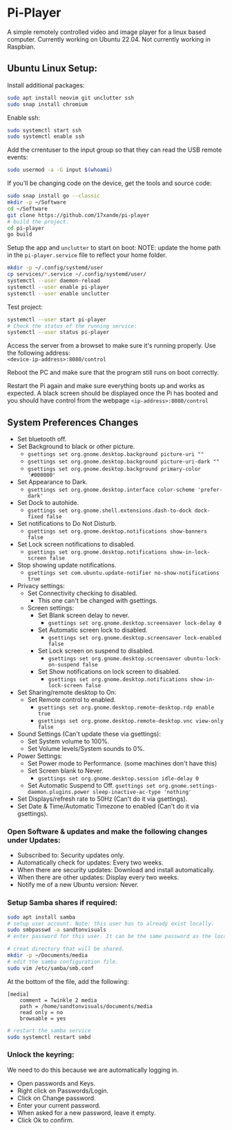 # Pi-Player

A simple remotely controlled video and image player for a linux based computer. Currently working on Ubuntu 22.04. Not currently working in Raspbian.

## Ubuntu Linux Setup:
Install additional packages:
```bash
sudo apt install neovim git unclutter ssh
sudo snap install chromium
```

Enable ssh:
```bash
sudo systemctl start ssh
sudo systemctl enable ssh
```

Add the crrentuser to the input group so that they can read the USB remote events:
```bash
sudo usermod -a -G input $(whoami)
```
If you'll be changing code on the device, get the tools and source code:
```bash
sudo snap install go --classic
mkdir -p ~/Software
cd ~/Software
git clone https://github.com/17xande/pi-player
# build the project.
cd pi-player
go build
```

Setup the app and `unclutter` to start on boot:
NOTE: update the home path in the `pi-player.service` file to reflect your home folder.
```bash
mkdir -p ~/.config/systemd/user
cp services/*.service ~/.config/systemd/user/
systemctl --user daemon-reload
systemctl --user enable pi-player
systemctl --user enable unclutter
```

Test project:
```bash
systemctl --user start pi-player
# Check the status of the running service:
systemctl --user status pi-player
```

Access the server from a browset to make sure it's running properly. Use the following address:\
`<device-ip-address>:8080/control`


Reboot the PC and make sure that the program still runs on boot correctly.

Restart the Pi again and make sure everything boots up and works as expected. A black screen should be displayed once the Pi has booted and you should have control from the webpage `<ip-address>:8080/control`

## System Preferences Changes
- Set bluetooth off.
- Set Background to black or other picture.
  - `gsettings set org.gnome.desktop.background picture-uri ""`
  - `gsettings set org.gnome.desktop.background picture-uri-dark ""`
  - `gsettings set org.gnome.desktop.background primary-color '#000000'`
- Set Appearance to Dark.
  - `gsettings set org.gnome.desktop.interface color-scheme 'prefer-dark'`
- Set Dock to autohide.
  - `gsettings set org.gnome.shell.extensions.dash-to-dock dock-fixed false`
- Set notifications to Do Not Disturb.
  - `gsettings set org.gnome.desktop.notifications show-banners false`
- Set Lock screen notifications to disabled.
  - `gsettings set org.gnome.desktop.notifications show-in-lock-screen false`
- Stop showing update notifications.
  - `gsettings set com.ubuntu.update-notifier no-show-notifications true`
- Privacy settings:
    - Set Connectivity checking to disabled.
      - This one can't be changed with gsettings.
    - Screen settings:
      - Set Blank screen delay to never.
        - `gsettings set org.gnome.desktop.screensaver lock-delay 0`
      - Set Automatic screen lock to disabled.
        - `gsettings set org.gnome.desktop.screensaver lock-enabled false`
      - Set Lock screen on suspend to disabled.
        - `gsettings set org.gnome.desktop.screensaver ubuntu-lock-on-suspend false`
      - Set Show notifications on lock screen to disabled.
        - `gsettings set org.gnome.desktop.notifications show-in-lock-screen false`
- Set Sharing/remote desktop to On:
    - Set Remote control to enabled.
      - `gsettings set org.gnome.desktop.remote-desktop.rdp enable true`
      - `gsettings set org.gnome.desktop.remote-desktop.vnc view-only false`
- Sound Settings (Can't update these via gsettings):
  - Set System volume to 100%.
  - Set Volume levels/System sounds to 0%.
- Power Settings:
  - Set Power mode to Performance. (some machines don't have this)
  - Set Screen blank to Never.
    - `gsettings set org.gnome.desktop.session idle-delay 0`
  - Set Automatic Suspend to Off.
     `gsettings set org.gnome.settings-daemon.plugins.power sleep-inactive-ac-type 'nothing'`
- Set Displays/refresh rate to 50Hz (Can't do it via gsettings).
- Set Date & Time/Automatic Timezone to enabled (Can't do it via gsettings).

### Open Software & updates and make the following changes under Updates:
- Subscribed to: Security updates only.
- Automatically check for updates: Every two weeks.
- When there are security updates: Download and install automatically.
- When there are other updates: Display every two weeks.
- Notify me of a new Ubuntu version: Never.

### Setup Samba shares if required:
```bash
sudo apt install samba
# setup user account. Note: this user has to already exist locally.
sudo smbpasswd -a sandtonvisuals
# enter password for this user. It can be the same password as the local user.

# creat directory that will be shared.
mkdir -p ~/Documents/media
# edit the samba configuration file.
sudo vim /etc/samba/smb.conf
```

At the bottom of the file, add the following:
```samba
[media]
    comment = Twinkle 2 media
    path = /home/sandtonvisuals/documents/media
    read only = no
    browsable = yes
```
```bash
# restart the samba service
sudo systemctl restart smbd
```

### Unlock the keyring:
We need to do this because we are automatically logging in.
- Open passwords and Keys.
- Right click on Passwords/Login.
- Click on Change password.
- Enter your current password.
- When asked for a new password, leave it empty.
- Click Ok to confirm.
